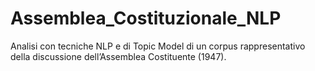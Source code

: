 # Assemblea_Costituzionale_NLP
Analisi con tecniche NLP e di Topic Model di un corpus rappresentativo della discussione dell’Assemblea Costituente (1947).
